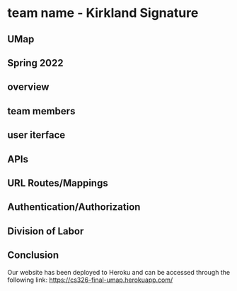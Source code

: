 # team name - Kirkland Signature

## UMap
## Spring 2022
## overview
## team members
## user iterface
## APIs
## URL Routes/Mappings
## Authentication/Authorization
## Division of Labor
## Conclusion

Our website has been deployed to Heroku and can be accessed through the following link:
https://cs326-final-umap.herokuapp.com/